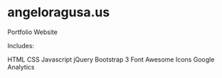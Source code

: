# angeloragusa.us

Portfolio Website

Includes:

HTML
CSS
Javascript
jQuery
Bootstrap 3
Font Awesome Icons
Google Analytics